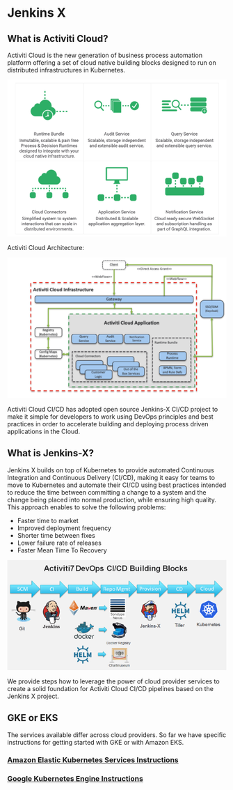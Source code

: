 # Jenkins X

## What is Activiti Cloud?

Activiti Cloud is the new generation of business process automation platform offering a set of cloud native building blocks designed to run on distributed infrastructures in Kubernetes.

![](../../../.gitbook/assets/what-is-activiti-cloud.png)

Activiti Cloud Architecture:

![](../../../.gitbook/assets/activiti-cloud-architecture.png)

Activiti Cloud CI/CD has adopted open source Jenkins-X CI/CD project to make it simple for developers to work using DevOps principles and best practices in order to accelerate building and deploying process driven applications in the Cloud.

## What is Jenkins-X?

Jenkins X builds on top of Kubernetes to provide automated Continuous Integration and Continuous Delivery \(CI/CD\), making it easy for teams to move to Kubernetes and automate their CI/CD using best practices intended to reduce the time between committing a change to a system and the change being placed into normal production, while ensuring high quality. This approach enables to solve the following problems:

* Faster time to market
* Improved deployment frequency
* Shorter time between fixes
* Lower failure rate of releases
* Faster Mean Time To Recovery

![](../../../.gitbook/assets/activiti7-devops-building-blocks.png)

We provide steps how to leverage the power of cloud provider services to create a solid foundation for Activiti Cloud CI/CD pipelines based on the Jenkins X project.

## GKE or EKS

The services available differ across cloud providers. So far we have specific instructions for getting started with GKE or with Amazon EKS.

### [Amazon Elastic Kubernetes Services Instructions](amazon-eks-jx.md)

### [Google Kubernetes Engine Instructions](google-cloud-gke-jx.md)

